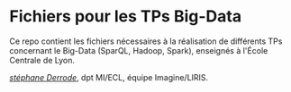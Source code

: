 # Fichiers pour les TPs Big-Data

Ce repo contient les fichiers nécessaires à la réalisation de différents TPs concernant le Big-Data (SparQL, Hadoop, Spark), enseignés à l'École Centrale de Lyon.


[_stéphane Derrode_](mailto:stephane.derrode@ec-lyon.fr), dpt MI/ECL, équipe Imagine/LIRIS.
